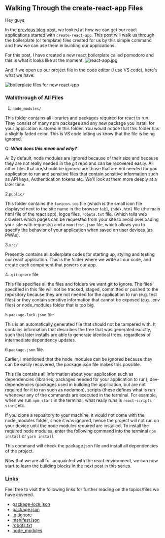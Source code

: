 ## Walking Through the create-react-app Files

Hey guys, 

In the [previous blog post](https://jormee.hashnode.dev/getting-started-ii-create-react-app-ck2owq9uw005loks1usno0wd1), we looked at how we can get our react applications started with `create-react-app`. This post will walk us through the boilerplate (or template) files created for us by this simple command and how we can use them in building our applications.

For this post, I have created a new react boilerplate called pomodoro and this is what it looks like at the moment.
![react-app.jpg](https://cdn.hashnode.com/res/hashnode/image/upload/v1573142910226/2wQPh4t8R.jpeg)

And if we open up our project file in the code editor (I use VS code), here's what we have:


![boilerplate files for new react-app](https://cdn.hashnode.com/res/hashnode/image/upload/v1574534295672/Mz4Bu-wAQ.png)

### Walkthrough of All Files

1. `node_modules/`

This folder contains all libraries and packages required for react to run. They consist of many npm packages and any new package you install for your application is stored in this folder. You would notice that this folder has a slightly faded color. This is VS code letting us know that the file is being ignored.

Q: __*What does this mean and why?*__

A: By default, node modules are ignored because of their size and because they are not really needed in the git repo and can be recovered easily. All other files that are/should be ignored are those that are not needed for you application to run and sensitive files that contain sensitive information such as API keys, Authentication tokens etc. We'll look at them more deeply at a later time.

2.`public/`

This folder contains the `favicon.ico` file (which is the small icon file displayed next to the site name in the browser tab), `index.html` file (the main html file of the react app), logos files, `robots.txt` file. (which tells web crawlers which pages can be requested from your site to avoid overloading your site with requests) and a `manifest.json` file, which allows you to specify the behavior of your application when saved on user devices (as PWAs).

3.`src/`

Presently contains all boilerplate codes for starting up, styling and testing our react application. This is the folder where we write all our code, and create each component that powers our app.

4.`.gitignore` file

This file specifies all the files and folders we want git to ignore. The files specified in this file will not be tracked, staged, committed or pushed to the repository because they are not needed for the application to run (e.g. test files) or they contain sensitive information that cannot be exposed (e.g. .env files) or node_modules folder that is too big.

5.`package-lock.json` file

This is an automatically generated file that should not be tampered with. It contains information that describes the tree that was generated exactly, such that later installs are able to generate identical trees, regardless of intermediate dependency updates.

6.`package.json` file.

Earlier, I mentioned that the node_modules can be ignored because they can be easily recovered, the package.json file makes this possible.

This file contains all information about your application such as dependencies (libraries, packages needed for your application to run), dev-dependencies (packages used in building the application, but are not required for it to run such as nodemon), scripts (these defines what is run whenever any of the commands are executed in the terminal. For example, when we run `npm start` in the terminal, what really runs is  `react-scripts start`)etc.

If you clone a repository to your machine, it would not come with the node_modules folder, since it was ignored, hence the project will not run on your device until the node modules required are installed. To install the required node modules, enter the following command into the terminal
```npm install```
or
```yarn install```

This command will check the package.json file and install all dependencies of the project.

Now that we are all full acquainted with the react environment, we can now start to learn the building blocks in the next post in  this series.

### Links

Feel free to visit the following links for further reading on the topics/files we have covered.
+ [package-lock.json](https://docs.npmjs.com/files/package-lock.json)
+ [package.json](https://docs.npmjs.com/files/package.json)
+ [.gitignore](https://help.github.com/en/github/using-git/ignoring-files)
+ [manifest.json](https://developer.mozilla.org/en-US/docs/Web/Manifest)
+ [robots.txt](https://neilpatel.com/blog/robots-txt/)
+ [node_modules](https://docs.npmjs.com/files/folders.html)